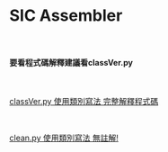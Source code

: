 # SIC Assembler
<br />
  <h4>要看程式碼解釋建議看classVer.py</h4>
<br />
<p><a href="https://github.com/AlphaKure/SIC-Assembler/blob/main/classVer.py">classVer.py 使用類別寫法 完整解釋程式碼</a></p><br />
<p><a href="https://github.com/AlphaKure/SIC-Assembler/blob/main/clean.py">clean.py 使用類別寫法 無註解!</a></p><br />

